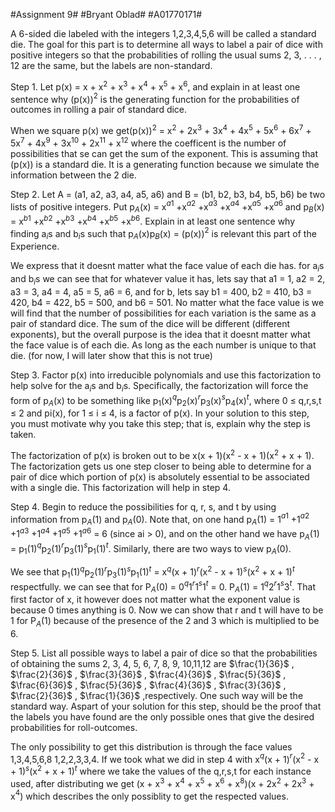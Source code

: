 #Assignment 9#
#Bryant Oblad#
#A01770171#


A 6-sided die labeled with the integers 1,2,3,4,5,6 will be called a standard die. The goal for this part is to determine all ways to label a pair of dice with positive integers so that the probabilities of rolling the usual sums 2, 3, . . . , 12 are the same, but the labels are non-standard.
Step 1. Let p(x) = x + x$^2$ + x$^3$ + x$^4$ + x$^5$ + x$^6$, and explain in at least one sentence why (p(x))$^2$ is the generating function for the probabilities of outcomes in rolling a pair of standard dice.

When we square p(x) we get(p(x))$^2$ = x$^2$ + 2x$^3$ + 3x$^4$ + 4x$^5$ + 5x$^6$ + 6x$^7$ + 5x$^7$ + 4x$^9$ + 3x$^{10}$ + 2x$^{11}$ + x$^{12}$ where the coefficent is the number of possibilities that se can get the sum of the exponent. This is assuming that (p(x)) is a standard die. It is a generating function because we simulate the information between the 2 die.

Step 2. Let A = (a1, a2, a3, a4, a5, a6) and B = (b1, b2, b3, b4, b5, b6) be two lists of positive integers. Put p$_A$(x) = x$^{a1}$ +x$^{a2}$ +x$^{a3}$ +x$^{a4}$ +x$^{a5}$ +x$^{a6}$ and p$_B$(x) = x$^{b1}$ +x$^{b2}$ +x$^{b3}$ +x$^{b4}$ +x$^{b5}$ +x$^{b6}$. Explain in at least one sentence why finding a$_i$s and b$_i$s such that p$_A$(x)p$_B$(x) = (p(x))$^2$ is relevant this part of the Experience.

We express that it doesnt matter what the face value of each die has. for a$_i$s and b$_i$s we can see that for whatever value it has, lets say that a1 = 1, a2 = 2, a3 = 3, a4 = 4, a5 = 5, a6 = 6, and for b, lets say b1 = 400, b2 = 410, b3 = 420, b4 = 422, b5 = 500, and b6 = 501. No matter what the face value is we will find that the number of possibilities for each variation is the same as a pair of standard dice. The sum of the dice will be different (different exponents), but the overall purpose is the idea that it doesnt matter what the face value is of each die. As long as the each number is unique to that die. (for now, I will later show that this is not true)

Step 3. Factor p(x) into irreducible polynomials and use this factorization to help solve for the a$_i$s and b$_i$s. Specifically, the factorization will force the form of p$_A$(x) to be something like p$_1$(x)$^q$p$_2$(x)$^r$p$_3$(x)$^s$p$_4$(x)$^t$, where 0 ≤ q,r,s,t ≤ 2 and pi(x), for 1 ≤ i ≤ 4, is a factor of p(x). In your solution to this step, you must motivate why you take this step; that is, explain why the step is taken.

The factorization of p(x) is broken out to be x(x + 1)(x$^2$ - x + 1)(x$^2$ + x + 1). The factorization gets us one step closer to being able to determine for a pair of dice which portion of p(x) is absolutely essential to be associated with a single die.
This factorization will help in step 4. 

Step 4. Begin to reduce the possibilities for q, r, s, and t by using information from p$_A$(1) and p$_A$(0). Note that, on one hand p$_A$(1) = 1$^{a1}$ +1$^{a2}$ +1$^{a3}$ +1$^{a4}$ +1$^{a5}$ +1$^{a6}$ = 6 (since ai > 0), and on the other hand we have p$_A$(1) = p$_1$(1)$^q$p$_2$(1)$^r$p$_3$(1)$^s$p$_1$(1)$^t$. Similarly, there are two ways to view p$_A$(0).

We see that p$_1$(1)$^q$p$_2$(1)$^r$p$_3$(1)$^s$p$_1$(1)$^t$ = x$^q$(x + 1)$^r$(x$^2$ - x + 1)$^s$(x$^2$ + x + 1)$^t$ respectfully. we can see that for P$_A$(0) = 0$^q$1$^r$1$^s$1$^t$ = 0. P$_A$(1) = 1$^q$2$^r$1$^s$3$^t$. That first factor of x, it however does not matter what the exponent value is because 0 times anything is 0. Now we can show that r and t will have to be 1 for P$_A$(1) because of the presence of the 2 and 3 which is multiplied to be 6.

Step 5. List all possible ways to label a pair of dice so that the probabilities of obtaining the sums 2, 3, 4, 5, 6, 7, 8, 9, 10,11,12 are $\frac{1}{36}$ , $\frac{2}{36}$ , $\frac{3}{36}$ , $\frac{4}{36}$ , $\frac{5}{36}$ , $\frac{6}{36}$ , $\frac{5}{36}$ , $\frac{4}{36}$ , $\frac{3}{36}$ , $\frac{2}{36}$ , $\frac{1}{36}$ ,respectively. One such way will be the standard way. Aspart of your solution for this step, should be the proof that the labels you have found are the only possible ones that give the desired probabilities for roll-outcomes.

The only possibility to get this distribution is through the face values 1,3,4,5,6,8 1,2,2,3,3,4. If we took what we did in step 4 with x$^q$(x + 1)$^r$(x$^2$ - x + 1)$^s$(x$^2$ + x + 1)$^t$ where we take the values of the q,r,s,t for each instance used, after distributing we get (x + x$^3$ + x$^4$ + x$^5$ + x$^6$ + x$^8$)(x + 2x$^2$ + 2x$^3$ + x$^4$) which describes the only possiblity to get the respected values.